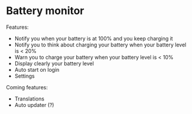 # Battery monitor

Features:
  - Notify you when your battery is at 100% and you keep charging it
  - Notify you to think about charging your battery when your battery level is < 20%
  - Warn you to charge your battery when your battery level is < 10%
  - Display clearly your battery level
  - Auto start on login
  - Settings

Coming features:
  - Translations
  - Auto updater (?)
